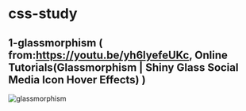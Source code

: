 # css-study

## 1-glassmorphism ( from:https://youtu.be/yh6lyefeUKc, Online Tutorials(Glassmorphism | Shiny Glass Social Media Icon Hover Effects) )
![glassmorphism](https://user-images.githubusercontent.com/82191712/118903859-94837780-b953-11eb-92c4-2c07dbe3e0f7.gif)
